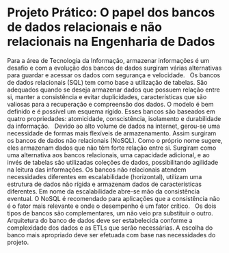 # Projeto Prático: O papel dos bancos de dados relacionais e não relacionais na Engenharia de Dados

Para a área de Tecnologia da Informação, armazenar informações é um desafio e com a evolução dos bancos de dados surgiram várias alternativas para guardar e acessar os dados com segurança e velocidade.
&nbsp;
Os bancos de dados relacionais (SQL) tem como base a utilização de tabelas. São adequados quando se deseja armazenar dados que possuem relação entre si, manter a consistência e evitar duplicidades, características que são valiosas para a recuperação e compreensão dos dados. O modelo é bem definido e é possível um esquema rígido. Esses bancos são baseados em quatro propriedades: atomicidade, conscistência, isolamento e durabilidade da informação.
&nbsp;
Devido ao alto volume de dados na internet, gerou-se uma necessidade de formas mais flexíveis de armazenamento. Assim surgiram os bancos de dados não relacionais (NoSQL). Como o próprio nome sugere, eles armazenam dados que não têm forte relação entre si. Surgiram como uma alternativa aos bancos relacionais, uma capacidade adicional, e ao invés de tabelas são utilizadas coleções de dados, possibilitando agilidade na leitura das informações. Os bancos não relacionais atendem necessidades diferentes em escalabilidade (horizontal), utilizam uma estrutura de dados não rígida e armazenam  dados de características diferentes. Em nome da escalabilidade abre-se mão da consistência eventual. O NoSQL é recomendado para aplicações que a consistência não é o fator mais relevante e onde o desempenho é um fator crítico.
&nbsp;
Os dois tipos de bancos são complementares, um não veio pra substituir o outro. Arquitetura do banco de dados deve ser estabelecida conforme a complexidade dos dados e as ETLs que serão necessárias. A escolha do banco mais apropriado deve ser efetuada com base nas necessidades do projeto.